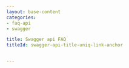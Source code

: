 ```yaml
---
layout: base-content
categories:
- faq-api
- swagger

title: Swagger api FAQ
titleId: swagger-api-title-uniq-link-anchor


---
```

